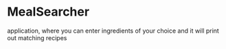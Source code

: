 # MealSearcher
application, where you can enter ingredients of your choice and it will print out matching recipes
